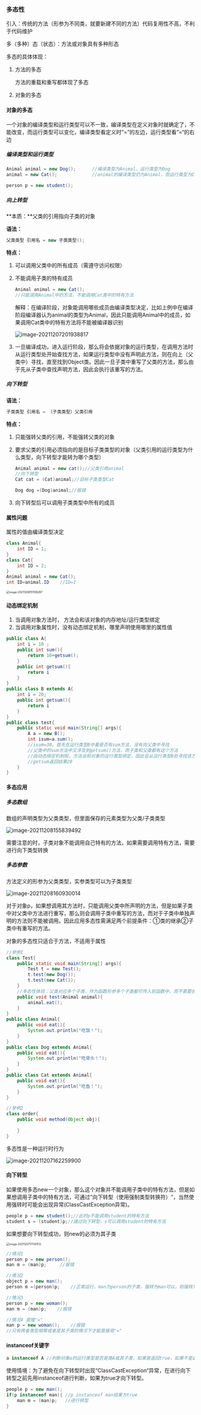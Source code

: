### 多态性

引入：传统的方法（形参为不同类，就要新建不同的方法）代码复用性不高，不利于代码维护

多（多种）态（状态）：方法或对象具有多种形态

多态的具体体现：

1. 方法的多态

   方法的重载和重写都体现了多态

2. 对象的多态

#### 对象的多态

一个对象的编译类型和运行类型可以不一致，编译类型在定义对象时就确定了，不能改变，而运行类型可以变化，编译类型看定义时“=”的左边，运行类型看”=“的右边

##### 编译类型和运行类型

```java
Animal animal = new Dog();  	//编译类型为Animal，运行类型为Dog
animal = new Cat();				//animal的编译类型仍为Animal，但运行类型为Cat父类的引用指向子类的对象（或子类的对象赋给父类的引用）
```

```java
person p = new student();
```

##### 向上转型

**本质：**父类的引用指向子类的对象

**语法：**

```java
父类类型 引用名 = new 子类类型();
```

**特点：**

1. 可以调用父类中的所有成员（需遵守访问权限）

2. 不能调用子类的特有成员

   ```java
   Animal animal = new Cat();
   //只能调用Animal中的方法，不能调用Cat类中的特有方法
   ```

   解释：在编译阶段，对象能调用哪些成员由编译类型决定，比如上例中在编译阶段编译器认为animal的类型为Animal，因此只能调用Animal中的成员，如果调用Cat类中的特有方法将不能被编译器识别

   ![image-20211207201938817](https://typora-xing.oss-cn-hangzhou.aliyuncs.com/img/image-20211207201938817.png)

3. 一旦编译成功，进入运行阶段，那么将会依据对象的运行类型，在调用方法时从运行类型处开始查找方法，如果运行类型中没有声明此方法，则在向上（父类中）寻找，直至找到Object类。因此一旦子类中重写了父类的方法，那么由于先从子类中查找声明方法，因此会执行该重写的方法。

##### 向下转型

**语法：**

```java
子类类型 引用名 = （子类类型）父类引用
```

**特点：**

1. 只能强转父类的引用，不能强转父类的对象

2. 要求父类的引用必须指向的是目标子类类型的对象（父类引用的运行类型为什么类型，向下转型才能转为哪个类型）

   ```java
   Animal animal = new cat();//父类引用animal
   //向下转型
   Cat cat = (Cat)animal;//目标子类类型Cat
   
   Dog dog =(Dog)animal;//报错
   ```

3. 向下转型后可以调用子类类型中所有的成员


#### 属性问题

属性的值由编译类型决定

```java
class Animal{
    int ID = 1;
}
class Cat{
    int ID = 2;
}
Animal animal = new Cat();
int ID=animal.ID	//ID=1
```

<img src="https://typora-xing.oss-cn-hangzhou.aliyuncs.com/img/image-20211208151106267.png" alt="image-20211208151106267" style="zoom:50%;" />

#### 动态绑定机制

1. 当调用对象方法时， 方法会和该对象的内存地址/运行类型绑定
2. 当调用对象属性时，没有动态绑定机制，哪里声明使用哪里的属性值

```java
public class A{
    int i = 10 ;
    public int sum(){
        return 10+getsum();
    }
    public int getsum(){
        return i
    }
}
public class B extends A{
    int i = 20;
    public int getsum(){
        return i
    }
}
public class test{
    public static void main(String[] args){
        A a = new B();
        int isum=a.sum();
        //isum=30。首先在运行类型B中看是否有sum方法，没有向父类中寻找
        //父类中的sum方法中又涉及到getsum()方法，而子类和父类都有这个方法
        //由动态绑定机制知，方法会和对象的运行类型绑定，因此会从运行类型B处寻找该方法
        //getsum返回结果20
    }
}
```

#### 多态应用

##### 多态数组

数组的声明类型为父类类型，但里面保存的元素类型为父类/子类类型

![image-20211208155839492](https://typora-xing.oss-cn-hangzhou.aliyuncs.com/img/image-20211208155839492.png)

需要注意的时，子类对象不能调用自己特有的方法，如果需要调用特有方法，需要进行向下类型转换

##### 多态参数

方法定义的形参为父类类型，实参类型可以为子类类型

![image-20211208160930014](https://typora-xing.oss-cn-hangzhou.aliyuncs.com/img/image-20211208160930014.png)

对于对象p，如果想调用其方法时，只能调用父类中所声明的方法，但是如果子类中对父类中方法进行重写，那么则会调用子类中重写的方法，而对于子类中单独声明的方法则不能被调用。因此应用多态性需满足两个前提条件：①类的继承②子类中有重写的方法。

对象的多态性只适合于方法，不适用于属性

```java
//举例1
class Test{
    public static void main(String[] args){
        Test t = new Test();
        t.test(new Dog());
        t.test(new Cat());
    }
    //多态性体现：父类对应多个子类，作为函数形参多个子类都可传入到函数中，而不需要创建多个不同函数形参的函数
    public void test(Animal animal){ 
        animal.eat();
    }
}
public class Animal{
    public void eat(){
        System.out.println("吃饭！");
    }
}
public class Dog extends Animal{
    public void eat(){
        System.out.println("吃骨头！");
    }
}
public class Cat extends Animal{
    public void eat(){
        System.out.println("吃鱼！");
    }
}
```

```java
//举例2
class order{
    public void method(Object obj){
        
    }
}
```

多态性是一种运行时行为

![image-20211207162259900](https://typora-xing.oss-cn-hangzhou.aliyuncs.com/img/image-20211207162259900.png)

#### 向下转型

如果使用多态new一个对象，那么这个对象并不能调用子类中的特有方法，但是如果想调用子类中的特有方法，可通过”向下转型（使用强制类型转换符）“，当然使用强转时可能会出现异常(ClassCastException异常)。

```java
people p = new student();//此时p不能调用student的特有方法
student s = (student)p;//通过向下转型，s可以调用student的特有方法
```

如果想要向下转型成功，则new的必须为其子类

<img src="https://typora-xing.oss-cn-hangzhou.aliyuncs.com/img/image-20211207171141512.png" alt="image-20211207171141512" style="zoom:50%;" />

```java
//情况1
person p = new person();
man m = (man)p;		//报错
```

```java
//情况2
object p = new man();
person m =(person)p;	//正常运行，man为person的子类，强转为man可以，则强转为person也可以
```

```java
//情况3
person p = new woman();
man m = (man)p;    //报错
```

```java
//情况4 直接"="
man p = new woman();	//报错
//只有两者类型相等或者是其子类的情况下才能直接用"="
```

#### instanceof关键字

```java
a instanceof A //判断对象a的运行类型是否是类A或其子类，如果是返回true，如果不是返回false
```

使用情境：为了避免在向下转型时出现“ClassCastException“异常，在进行向下转型之前先用instanceof进行判断，如果为true才向下转型。

```java
people p = new man();
if(p instanceof man){ //p instanceof man结果为true
    man m = (man)p;	  //进行转型
}
```



